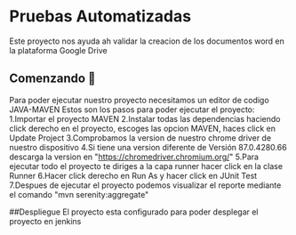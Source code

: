 # Pruebas Automatizadas
Este proyecto nos ayuda ah validar la creacion de los documentos word en la plataforma Google Drive

## Comenzando 🚀

Para poder ejecutar nuestro proyecto necesitamos un editor de codigo JAVA-MAVEN
Estos son los pasos para poder ejecutar el proyecto:
1.Importar el proyecto MAVEN
2.Instalar todas las dependencias haciendo click derecho en el proyecto, escoges las opcion MAVEN, haces click en Update Project
3.Comprobamos la version de nuestro chrome driver de nuestro dispositivo
4.Si tiene una version diferente de Versión 87.0.4280.66 descarga la version en "https://chromedriver.chromium.org/"
5.Para ejecutar todo el proyecto te diriges a la capa runner hacer click en la clase Runner
6.Hacer click derecho en Run As y hacer click en JUnit Test
7.Despues de ejecutar el proyecto podemos visualizar el reporte mediante el comando "mvn serenity:aggregate"


##Despliegue
El proyecto esta configurado para poder desplegar el proyecto en jenkins